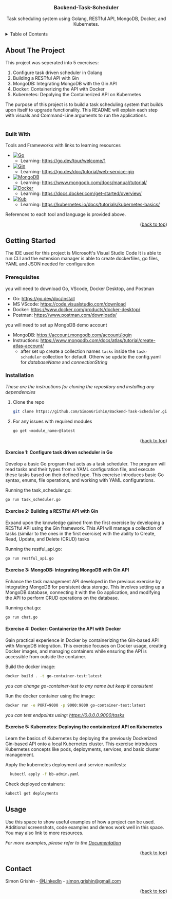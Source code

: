 

<!-- PROJECT LOGO -->
<br />
<div align="center">

  <h3 align="center">Backend-Task-Scheduler</h3>

  <p align="center">
    Task scheduling system using Golang, RESTful API, MongoDB, Docker, and Kubernetes.
  </p>
</div>



<!-- TABLE OF CONTENTS -->
<details>
  <summary>Table of Contents</summary>
  <ol>
    <li>
      <a href="#about-the-project">About The Project</a>
      <ul>
        <li><a href="#built-with">Built With</a></li>
      </ul>
    </li>
    <li>
      <a href="#getting-started">Getting Started</a>
      <ul>
        <li><a href="#prerequisites">Prerequisites</a></li>
        <li><a href="#installation">Installation</a></li>
      </ul>
    </li>
    <li><a href="#usage">Usage</a></li>
  </ol>
</details>



<!-- ABOUT THE PROJECT -->
## About The Project

This project was seperated into 5 exercises:

1. Configure task driven scheduler in Golang
2. Building a RESTful API with Gin
3. MongoDB: Integrating MongoDB with the Gin API
4. Docker: Containerizing the API with Docker
5. Kubernetes: Depolying the Containerized API on Kubernetes

The purpose of this project is to build a task scheduling system that builds upon itself to upgrade functionality.
This README will explain each step with visuals and Command-Line arguments to run the applications.
<br />
<br >



### Built With

Tools and Frameworks with links to learning resources

* [![Go][Go.js]][Go-url]
  * Learning: https://go.dev/tour/welcome/1
* [![Gin][Gin.js]][Gin-url]
  * Learning: https://go.dev/doc/tutorial/web-service-gin
* [![MongoDB][MongoDB.js]][MongoDB-url]
  * Learning: https://www.mongodb.com/docs/manual/tutorial/
* [![Docker][Docker.io]][Docker-url]
  * Learning: https://docs.docker.com/get-started/overview/
* [![Kub][Kub.dev]][Kub-url]
  * Learning: https://kubernetes.io/docs/tutorials/kubernetes-basics/

References to each tool and language is provided above.

<p align="right">(<a href="#readme-top">back to top</a>)</p>




<!-- GETTING STARTED -->
## Getting Started

The IDE used for this project is Microsoft's Visual Studio Code
It is able to run CLI and the extension manager is able to create dockerfiles, go files, YAML and JSON needed for configuration


### Prerequisites

you will need to download Go, VScode, Docker Desktop, and Postman
* Go: https://go.dev/doc/install
* MS VScode: https://code.visualstudio.com/download
* Docker: https://www.docker.com/products/docker-desktop/
* Postman: https://www.postman.com/downloads/

you will need to set up MongoDB demo account
* MongoDB: https://account.mongodb.com/account/login
* Instructions: https://www.mongodb.com/docs/atlas/tutorial/create-atlas-account/
  * after set up create a collection names `tasks`  inside the `task-scheduler` collection for default. Otherwise update the config.yaml for _databaseName_ and _connectionString_
 


### Installation

_These are the instructions for cloning the repository and installing any dependencies_

1. Clone the repo
   ```sh
   git clone https://github.com/SimonGrishin/Backend-Task-Scheduler.git
   ```

2. For any issues with required modules
   ```sh
   go get <module_name>@latest
   ```

<p align="right">(<a href="#readme-top">back to top</a>)</p>



#### Exercise 1: Configure task driven scheduler in Go
Develop a basic Go program that acts as a task scheduler. The program will read
tasks and their types from a YAML configuration file, and execute these tasks based on their
defined type. This exercise introduces basic Go syntax, enums, file operations, and working with
YAML configurations.

Running the task_scheduler.go:
```sh
go run task_scheduler.go
```

#### Exercise 2: Building a RESTful API with Gin
Expand upon the knowledge gained from the first exercise by developing a RESTful
API using the Gin framework. This API will manage a collection of tasks (similar to the ones in
the first exercise) with the ability to Create, Read, Update, and Delete (CRUD) tasks

Running the restful_api.go:
  ```sh
  go run restful_api.go
  ```

#### Exercise 3: MongoDB: Integrating MongoDB with Gin API
Enhance the task management API developed in the previous exercise by
integrating MongoDB for persistent data storage. This involves setting up a MongoDB database,
connecting it with the Go application, and modifying the API to perform CRUD operations on the
database.

Running chat.go:
  ```sh
  go run chat.go
  ```

#### Exercise 4: Docker: Containerize the API with Docker
Gain practical experience in Docker by containerizing the Gin-based API with
MongoDB integration. This exercise focuses on Docker usage, creating Docker images, and
managing containers while ensuring the API is accessible from outside the container.

Build the docker image:
  ```sh
  docker build . -t go-container-test:latest
  ```
_you can change go-container-test to any name but keep it consistent_

Run the docker container using the image:
```sh
docker run -e PORT=9000 -p 9000:9000 go-container-test:latest
```

_you can test endpoints using: https://0.0.0.0.9000/tasks_

#### Exercise 5: Kubernetes: Deploying the containerized API on Kubernetes
Learn the basics of Kubernetes by deploying the previously Dockerized Gin-based
API onto a local Kubernetes cluster. This exercise introduces Kubernetes concepts like pods,
deployments, services, and basic cluster management.

Apply the kubernetes deployment and service manifests:
```sh
  kubectl apply -f bb-admin.yaml
  ```

Check deployed containers:
```sh
kubectl get deployments
```

<!-- USAGE EXAMPLES -->
## Usage

Use this space to show useful examples of how a project can be used. Additional screenshots, code examples and demos work well in this space. You may also link to more resources.

_For more examples, please refer to the [Documentation](https://example.com)_

<p align="right">(<a href="#readme-top">back to top</a>)</p>






<!-- CONTACT -->
## Contact

Simon Grishin - [@LinkedIn](https://linkedin/in/simongrishin) - simon.grishin@gmail.com

<p align="right">(<a href="#readme-top">back to top</a>)</p>





<!-- MARKDOWN LINKS & IMAGES -->
<!-- https://www.markdownguide.org/basic-syntax/#reference-style-links -->
[contributors-shield]: https://img.shields.io/github/contributors/othneildrew/Best-README-Template.svg?style=for-the-badge
[contributors-url]: https://github.com/othneildrew/Best-README-Template/graphs/contributors
[forks-shield]: https://img.shields.io/github/forks/othneildrew/Best-README-Template.svg?style=for-the-badge
[forks-url]: https://github.com/othneildrew/Best-README-Template/network/members
[stars-shield]: https://img.shields.io/github/stars/othneildrew/Best-README-Template.svg?style=for-the-badge
[stars-url]: https://github.com/othneildrew/Best-README-Template/stargazers
[issues-shield]: https://img.shields.io/github/issues/othneildrew/Best-README-Template.svg?style=for-the-badge
[issues-url]: https://github.com/othneildrew/Best-README-Template/issues
[license-shield]: https://img.shields.io/github/license/othneildrew/Best-README-Template.svg?style=for-the-badge
[license-url]: https://github.com/othneildrew/Best-README-Template/blob/master/LICENSE.txt
[linkedin-shield]: https://img.shields.io/badge/-LinkedIn-black.svg?style=for-the-badge&logo=linkedin&colorB=555
[linkedin-url]: https://linkedin.com/in/othneildrew
[product-screenshot]: images/screenshot.png
[Go.js]: https://img.shields.io/badge/Go-000020?style=for-the-badge&logo=go&logoColor=61DAFB
[Go-url]: https://go.dev
[Gin.js]: https://img.shields.io/badge/Gin-000000?style=for-the-badge&logo=Gin&logoColor=61DAFB
[Gin-url]: https://gin-gonic.com/
[MongoDB.js]: https://img.shields.io/badge/Mongodb-35495E?style=for-the-badge&logo=Mongodb&logoColor=4FC08D
[MongoDB-url]: https://www.mongodb.com/
[Docker.io]: https://img.shields.io/badge/Docker-384d54?style=for-the-badge&logo=Docker&logoColor=0db7ed
[Docker-url]: https://www.docker.com/
[Kub.dev]: https://img.shields.io/badge/kubernetes-a0b4d4?style=for-the-badge&logo=kubernetes&logoColor=3970e4
[Kub-url]: https://svelte.dev/
